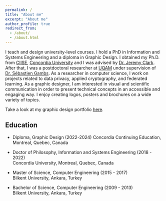 ```yaml
---
permalink: /
title: "About me"
excerpt: "About me"
author_profile: true
redirect_from: 
  - /about/
  - /about.html
---
```


I teach and design university-level courses. I hold a PhD in Information and Systems Engineering and a diploma in Graphic Design. I obtained my Ph.D. from [CIISE](https://www.concordia.ca/ginacody/info-systems-eng.html), [Concordia University](https://www.concordia.ca/) and I was advised by [Dr. Jeremy Clark](https://users.encs.concordia.ca/~clark/). After that, I was a postdoctoral researcher at [UQAM](https://uqam.ca/) under supervision of [Dr. Sébastien Gambs](https://sebastiengambs.openum.ca). As a researcher in computer science, I work on projects related to data privacy, applied cryptography, and federated learning. As a graphic designer, I am interested in visual and scientific communication in order to present technical concepts in an accessible and engaging way. I enjoy creating logos, posters and brochures on a wide variety of topics. 

Take a look at my graphic design portfolio [here](http://behance.net/didemdemirag).

## Education
* Diploma, Graphic Design (2022-2024)
Concordia Continuing Education, Montreal, Quebec, Canada <br/> 

* Doctor of Philosophy, Information and Systems Engineering (2018 - 2022) <br/> 
Concordia University, Montreal, Quebec, Canada

* Master of Science, Computer Engineering (2015 - 2017) <br/> 
Bilkent University, Ankara, Turkey 

* Bachelor of Science, Computer Engineering (2009 - 2013) <br/> 
Bilkent University, Ankara, Turkey
